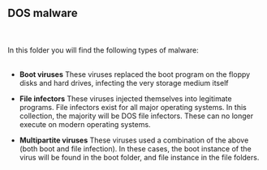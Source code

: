<h2>DOS malware</h2>

<br><br>In this folder you will find the following types of malware:<br><br>

* **Boot viruses**
These viruses replaced the boot program on the floppy disks and hard drives, infecting the very storage medium itself

* **File infectors**
These viruses injected themselves into legitimate programs. File infectors exist for all major operating systems. In this collection, the majority will be DOS file infectors. These can no longer execute on modern operating systems.

* **Multipartite viruses**
These viruses used a combination of the above (both boot and file infection). In these cases, the boot instance of the virus will be found in the boot folder, and file instance in the file folders.
  
